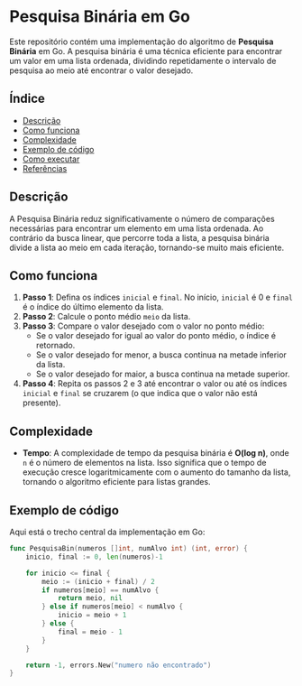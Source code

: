 # Pesquisa Binária em Go

Este repositório contém uma implementação do algoritmo de **Pesquisa Binária** em Go. A pesquisa binária é uma técnica eficiente para encontrar um valor em uma lista ordenada, dividindo repetidamente o intervalo de pesquisa ao meio até encontrar o valor desejado.

## Índice

- [Descrição](#descrição)
- [Como funciona](#como-funciona)
- [Complexidade](#complexidade)
- [Exemplo de código](#exemplo-de-código)
- [Como executar](#como-executar)
- [Referências](#referências)

## Descrição

A Pesquisa Binária reduz significativamente o número de comparações necessárias para encontrar um elemento em uma lista ordenada. Ao contrário da busca linear, que percorre toda a lista, a pesquisa binária divide a lista ao meio em cada iteração, tornando-se muito mais eficiente.

## Como funciona

1. **Passo 1**: Defina os índices `inicial` e `final`. No início, `inicial` é 0 e `final` é o índice do último elemento da lista.
2. **Passo 2**: Calcule o ponto médio `meio` da lista.
3. **Passo 3**: Compare o valor desejado com o valor no ponto médio:
    - Se o valor desejado for igual ao valor do ponto médio, o índice é retornado.
    - Se o valor desejado for menor, a busca continua na metade inferior da lista.
    - Se o valor desejado for maior, a busca continua na metade superior.
4. **Passo 4**: Repita os passos 2 e 3 até encontrar o valor ou até os índices `inicial` e `final` se cruzarem (o que indica que o valor não está presente).

## Complexidade

- **Tempo**: A complexidade de tempo da pesquisa binária é **O(log n)**, onde `n` é o número de elementos na lista. Isso significa que o tempo de execução cresce logaritmicamente com o aumento do tamanho da lista, tornando o algoritmo eficiente para listas grandes.


## Exemplo de código

Aqui está o trecho central da implementação em Go:

```go
func PesquisaBin(numeros []int, numAlvo int) (int, error) {
	inicio, final := 0, len(numeros)-1

	for inicio <= final {
		meio := (inicio + final) / 2
		if numeros[meio] == numAlvo {
			return meio, nil
		} else if numeros[meio] < numAlvo {
			inicio = meio + 1
		} else {
			final = meio - 1
		}
	}

	return -1, errors.New("numero não encontrado")
}
